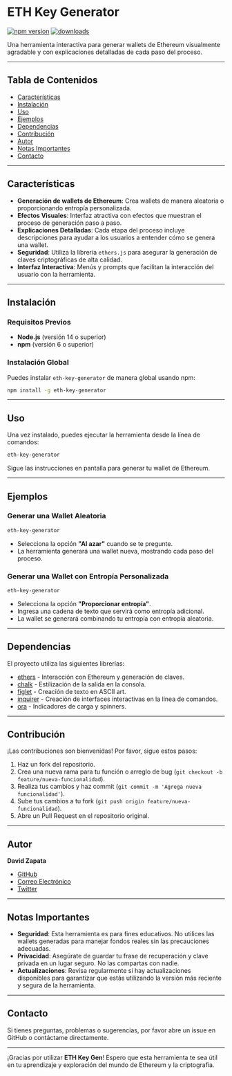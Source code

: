 # ETH Key Generator

[![npm version](https://img.shields.io/npm/v/eth-key-generator.svg)](https://www.npmjs.com/package/eth-key-generator)
[![downloads](https://img.shields.io/npm/dt/eth-key-generator.svg)](https://www.npmjs.com/package/eth-key-generator)

Una herramienta interactiva para generar wallets de Ethereum visualmente agradable y con explicaciones detalladas de cada paso del proceso.

---

## Tabla de Contenidos

- [Características](#características)
- [Instalación](#instalación)
- [Uso](#uso)
- [Ejemplos](#ejemplos)
- [Dependencias](#dependencias)
- [Contribución](#contribución)
- [Autor](#autor)
- [Notas Importantes](#notas-importantes)
- [Contacto](#contacto)

---

## Características

- **Generación de wallets de Ethereum**: Crea wallets de manera aleatoria o proporcionando entropía personalizada.
- **Efectos Visuales**: Interfaz atractiva con efectos que muestran el proceso de generación paso a paso.
- **Explicaciones Detalladas**: Cada etapa del proceso incluye descripciones para ayudar a los usuarios a entender cómo se genera una wallet.
- **Seguridad**: Utiliza la librería `ethers.js` para asegurar la generación de claves criptográficas de alta calidad.
- **Interfaz Interactiva**: Menús y prompts que facilitan la interacción del usuario con la herramienta.

---

## Instalación

### Requisitos Previos

- **Node.js** (versión 14 o superior)
- **npm** (versión 6 o superior)

### Instalación Global

Puedes instalar `eth-key-generator` de manera global usando npm:

```bash
npm install -g eth-key-generator
```

---

## Uso

Una vez instalado, puedes ejecutar la herramienta desde la línea de comandos:

```bash
eth-key-generator
```

Sigue las instrucciones en pantalla para generar tu wallet de Ethereum.

---

## Ejemplos

### Generar una Wallet Aleatoria

```bash
eth-key-generator
```

- Selecciona la opción **"Al azar"** cuando se te pregunte.
- La herramienta generará una wallet nueva, mostrando cada paso del proceso.

### Generar una Wallet con Entropía Personalizada

```bash
eth-key-generator
```

- Selecciona la opción **"Proporcionar entropía"**.
- Ingresa una cadena de texto que servirá como entropía adicional.
- La wallet se generará combinando tu entropía con entropía aleatoria.

---

## Dependencias

El proyecto utiliza las siguientes librerías:

- [ethers](https://www.npmjs.com/package/ethers) - Interacción con Ethereum y generación de claves.
- [chalk](https://www.npmjs.com/package/chalk) - Estilización de la salida en la consola.
- [figlet](https://www.npmjs.com/package/figlet) - Creación de texto en ASCII art.
- [inquirer](https://www.npmjs.com/package/inquirer) - Creación de interfaces interactivas en la línea de comandos.
- [ora](https://www.npmjs.com/package/ora) - Indicadores de carga y spinners.

---

## Contribución

¡Las contribuciones son bienvenidas! Por favor, sigue estos pasos:

1. Haz un fork del repositorio.
2. Crea una nueva rama para tu función o arreglo de bug (`git checkout -b feature/nueva-funcionalidad`).
3. Realiza tus cambios y haz commit (`git commit -m 'Agrega nueva funcionalidad'`).
4. Sube tus cambios a tu fork (`git push origin feature/nueva-funcionalidad`).
5. Abre un Pull Request en el repositorio original.

---

## Autor

**David Zapata**

- [GitHub](https://github.com/DavidZapataOh)
- [Correo Electrónico](mailto:davidzapata5885@gmail.com)
- [Twitter](https://x.com/DavidZapataOh)

---

## Notas Importantes

- **Seguridad**: Esta herramienta es para fines educativos. No utilices las wallets generadas para manejar fondos reales sin las precauciones adecuadas.
- **Privacidad**: Asegúrate de guardar tu frase de recuperación y clave privada en un lugar seguro. No las compartas con nadie.
- **Actualizaciones**: Revisa regularmente si hay actualizaciones disponibles para garantizar que estás utilizando la versión más reciente y segura de la herramienta.

---

## Contacto

Si tienes preguntas, problemas o sugerencias, por favor abre un issue en GitHub o contáctame directamente.

---

¡Gracias por utilizar **ETH Key Gen**! Espero que esta herramienta te sea útil en tu aprendizaje y exploración del mundo de Ethereum y la criptografía.